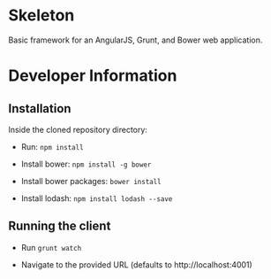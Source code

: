 # Skeleton

Basic framework for an AngularJS, Grunt, and Bower web application.

# Developer Information

## Installation

Inside the cloned repository directory:

- Run: `npm install` 

- Install bower: `npm install -g bower`

- Install bower packages: `bower install`

- Install lodash: `npm install lodash --save`

## Running the client

- Run `grunt watch`

- Navigate to the provided URL (defaults to http://localhost:4001)

